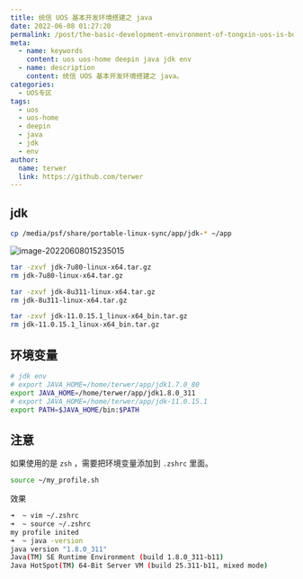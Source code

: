 ```yaml
---
title: 统信 UOS 基本开发环境搭建之 java
date: 2022-06-08 01:27:20
permalink: /post/the-basic-development-environment-of-tongxin-uos-is-built-with-java.html
meta: 
  - name: keywords
    content: uos uos-home deepin java jdk env
  - name: description
    content: 统信 UOS 基本开发环境搭建之 java。
categories: 
  - UOS专区
tags: 
  - uos
  - uos-home
  - deepin
  - java
  - jdk
  - env
author: 
  name: terwer
  link: https://github.com/terwer
---
```


## jdk

```bash
cp /media/psf/share/portable-linux-sync/app/jdk-* ~/app
```

![image-20220608015235015](https://ghproxy.com/https://raw.githubusercontent.com/terwer/upload/main/img/20220608015235.png)

```bash
tar -zxvf jdk-7u80-linux-x64.tar.gz
rm jdk-7u80-linux-x64.tar.gz
```

```bash
tar -zxvf jdk-8u311-linux-x64.tar.gz
rm jdk-8u311-linux-x64.tar.gz
```

```bash
tar -zxvf jdk-11.0.15.1_linux-x64_bin.tar.gz
rm jdk-11.0.15.1_linux-x64_bin.tar.gz
```

## 环境变量

```bash
# jdk env
# export JAVA_HOME=/home/terwer/app/jdk1.7.0_80
export JAVA_HOME=/home/terwer/app/jdk1.8.0_311
# export JAVA_HOME=/home/terwer/app/jdk-11.0.15.1
export PATH=$JAVA_HOME/bin:$PATH
```

## 注意

如果使用的是 `zsh` ，需要把环境变量添加到 `.zshrc` 里面。

```bash
source ~/my_profile.sh
```

效果

```bash
➜  ~ vim ~/.zshrc
➜  ~ source ~/.zshrc      
my profile inited
➜  ~ java -version  
java version "1.8.0_311"
Java(TM) SE Runtime Environment (build 1.8.0_311-b11)
Java HotSpot(TM) 64-Bit Server VM (build 25.311-b11, mixed mode)
```

